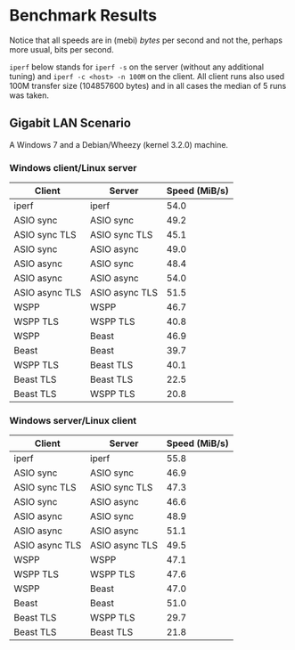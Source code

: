 Benchmark Results
=================

Notice that all speeds are in (mebi) _bytes_ per second and not the, perhaps
more usual, bits per second.

`iperf` below stands for `iperf -s` on the server (without any additional
tuning) and `iperf -c <host> -n 100M` on the client. All client runs also used
100M transfer size (104857600 bytes) and in all cases the median of 5 runs was
taken.

Gigabit LAN Scenario
--------------------

A Windows 7 and a Debian/Wheezy (kernel 3.2.0) machine.

### Windows client/Linux server

| Client                       | Server                       | Speed (MiB/s) |
|------------------------------|------------------------------|---------------|
| iperf                        | iperf                        |          54.0 |
| ASIO sync                    | ASIO sync                    |          49.2 |
| ASIO sync TLS                | ASIO sync TLS                |          45.1 |
| ASIO sync                    | ASIO async                   |          49.0 |
| ASIO async                   | ASIO sync                    |          48.4 |
| ASIO async                   | ASIO async                   |          54.0 |
| ASIO async TLS               | ASIO async TLS               |          51.5 |
| WSPP                         | WSPP                         |          46.7 |
| WSPP TLS                     | WSPP TLS                     |          40.8 |
| WSPP                         | Beast                        |          46.9 |
| Beast                        | Beast                        |          39.7 |
| WSPP TLS                     | Beast TLS                    |          40.1 |
| Beast TLS                    | Beast TLS                    |          22.5 |
| Beast TLS                    | WSPP TLS                     |          20.8 |

### Windows server/Linux client

| Client                       | Server                       | Speed (MiB/s) |
|------------------------------|------------------------------|---------------|
| iperf                        | iperf                        |          55.8 |
| ASIO sync                    | ASIO sync                    |          46.9 |
| ASIO sync TLS                | ASIO sync TLS                |          47.3 |
| ASIO sync                    | ASIO async                   |          46.6 |
| ASIO async                   | ASIO sync                    |          48.9 |
| ASIO async                   | ASIO async                   |          51.1 |
| ASIO async TLS               | ASIO async TLS               |          49.5 |
| WSPP                         | WSPP                         |          47.1 |
| WSPP TLS                     | WSPP TLS                     |          47.6 |
| WSPP                         | Beast                        |          47.0 |
| Beast                        | Beast                        |          51.0 |
| Beast TLS                    | WSPP TLS                     |          29.7 |
| Beast TLS                    | Beast TLS                    |          21.8 |
